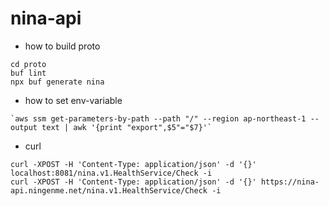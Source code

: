 # nina-api

- how to build proto

```shell
cd proto
buf lint
npx buf generate nina
```

- how to set env-variable

```shell
`aws ssm get-parameters-by-path --path "/" --region ap-northeast-1 --output text | awk '{print "export",$5"="$7}'`
```

- curl

```shell
curl -XPOST -H 'Content-Type: application/json' -d '{}' localhost:8081/nina.v1.HealthService/Check -i
curl -XPOST -H 'Content-Type: application/json' -d '{}' https://nina-api.ningenme.net/nina.v1.HealthService/Check -i 
```
